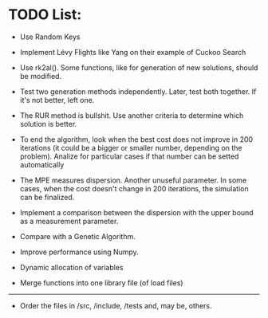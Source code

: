 # TODO List:

- Use Random Keys

- Implement Lévy Flights like Yang on their example of Cuckoo Search

- Use rk2al(). Some functions, like for generation of new solutions, should be modified.

- Test two generation methods independently. Later, test both together. If it's not better, left one.

- The RUR method is bullshit. Use another criteria to determine which solution is better.

- To end the algorithm, look when the best cost does not improve in 200 iterations (it could be a bigger or smaller number, depending on the problem). Analize for particular cases if that number can be setted automatically

- The MPE measures dispersion. Another unuseful parameter. In some cases, when the cost doesn't change in 200 iterations, the simulation can be finalized.

- Implement a comparison between the dispersion with the upper bound as a measurement parameter.

- Compare with a Genetic Algorithm.

- Improve performance using Numpy.

- Dynamic allocation of variables

- Merge functions into one library file (of load files)

---------------

- Order the files in /src, /include, /tests and, may be, others.